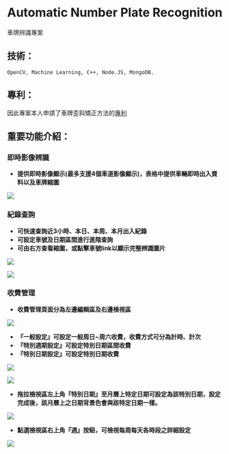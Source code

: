 # Automatic Number Plate Recognition

車牌辨識專案

## 技術：

```
OpenCV, Machine Learning, C++, Node.JS, MongoDB.
```

## 專利：

因此專案本人申請了車牌歪斜矯正方法的[專利](https://github.com/hulanpei/Automatic-Number-Plate-Recognition/blob/master/resources/%E8%BB%8A%E7%89%8C%E6%AD%AA%E6%96%9C%E7%9F%AF%E6%AD%A3%E6%96%B9%E6%B3%95%202016-9-12.pdf)

## 重要功能介紹：

### 即時影像辨識

* **提供即時影像顯示(最多支援4個車道影像顯示)，表格中提供車輛即時出入資料以及車牌縮圖**

![](https://github.com/hulanpei/Automatic-Number-Plate-Recognition/blob/master/resources/live.png)

### 紀錄查詢

* **可快速查詢近3小時、本日、本周、本月出入紀錄**
* **可設定車號及日期區間進行進階查詢**
* **可由右方查看縮圖，或點擊車號link以顯示完整辨識圖片**

![](https://github.com/hulanpei/Automatic-Number-Plate-Recognition/blob/master/resources/record-1.png)

![](https://github.com/hulanpei/Automatic-Number-Plate-Recognition/blob/master/resources/record-2.png)

### 收費管理

* **收費管理頁面分為左邊編輯區及右邊檢視區**

![](https://github.com/hulanpei/Automatic-Number-Plate-Recognition/blob/master/resources/fee-1.png)

* **『一般設定』可設定一般周日~周六收費，收費方式可分為計時、計次**
* **『特別週期設定』可設定特別日期區間收費**
*	**『特別日期設定』可設定特別日期收費**

![](https://github.com/hulanpei/Automatic-Number-Plate-Recognition/blob/master/resources/fee-2.png)

![](https://github.com/hulanpei/Automatic-Number-Plate-Recognition/blob/master/resources/fee-3.png)

* **拖拉檢視區左上角『特別日期』至月曆上特定日期可設定為該特別日期，設定完成後，該月曆上之日期背景色會與該特定日期一樣。**

![](https://github.com/hulanpei/Automatic-Number-Plate-Recognition/blob/master/resources/fee-4.png)

*	**點選檢視區右上角『週』按鈕，可檢視每周每天各時段之詳細設定**

![](https://github.com/hulanpei/Automatic-Number-Plate-Recognition/blob/master/resources/fee-5.png)
